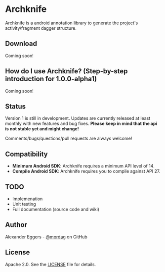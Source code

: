 Archknife
=====

Archknife is a android annotation library to generate the project's activity/fragment dagger structure.

Download
--------
Coming soon!

How do I use Archknife? (Step-by-step introduction for 1.0.0-alpha1)
-------------------
Coming soon!

Status
------
Version 1 is still in development. Updates are currently released at least monthly with new features and bug fixes. **Please keep in mind that the api is not stable yet and might change!**

Comments/bugs/questions/pull requests are always welcome!

Compatibility
-------------

 * **Minimum Android SDK**: Archknife requires a minimum API level of 14.
 * **Compile Android SDK**: Archknife requires you to compile against API 27.
 
TODO
-------------
* Implemenation
* Unit testing
* Full documentation (source code and wiki)

Author
------
Alexander Eggers - [@mordag][2] on GitHub

License
-------
Apache 2.0. See the [LICENSE][1] file for details.


[1]: https://github.com/Mordag/archknife/blob/master/LICENSE
[2]: https://github.com/Mordag
